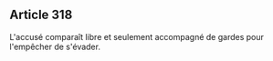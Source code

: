 Article 318
----
L'accusé comparaît libre et seulement accompagné de gardes pour l'empêcher de
s'évader.
